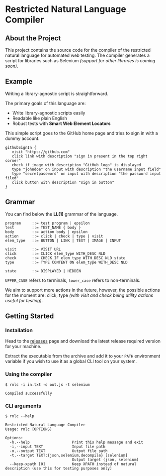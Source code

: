# Restricted Natural Language Compiler

## About the Project

This project contains the source code for the compiler of the restricted natural language for automated web testing.
The compiler generates a script for libraries such as Selenium _(support for other libraries is coming soon)_.

## Example

Writing a library-agnostic script is straightforward.

The primary goals of this language are:

- Write library-agnostic scripts easily
- Readable like plain English
- Robust tests with **Smart Web Element Locators**

This simple script goes to the GitHub home page and tries to sign in with a dummy account.

```
githubSignIn {
   visit "https://github.com"
   click link with description "sign in present in the top right corner"
   check if image with description "GitHub logo" is displayed
   type "johndoe" on input with description "the username input field"
   type "secretpassword" on input with description "the password input filed"
   click button with description "sign in button"
}
```

## Grammar

You can find below the **LL(1)** grammar of the language.

```
program     ::= test program | epsilon
test        ::= TEST_NAME { body }
body        ::= action body | epsilon
action      ::= click | check | type | visit
elem_type   ::= BUTTON | LINK | TEXT | IMAGE | INPUT

visit       ::= VISIT URL
click       ::= CLICK elem_type WITH_DESC NLD
check       ::= CHECK_IF elem_type WITH_DESC NLD state
type        ::= TYPE CONTENT ON elem_type WITH_DESC NLD

state       ::= DISPLAYED | HIDDEN
```

`UPPER_CASE` refers to terminals, `lower_case` refers to non-terminals.

We aim to support more actions in the future, however, the possible actions for the moment are: click, type _(with visit and check being utility actions useful for testing)_.

## Getting Started

### Installation

Head to the [releases](https://github.com/Ghaadyy/restricted-nl/releases/latest) page and download the latest release required version for your machine.

Extract the executable from the archive and add it to your `PATH` environment variable if you wish to use it as a global CLI tool on your system.

### Using the compiler

```
$ rnlc -i in.txt -o out.js -t selenium

Compiled successfully
```

### CLI arguments

```
$ rnlc --help

Restricted Natural Language Compiler
Usage: rnlc [OPTIONS]

Options:
  -h,--help                   Print this help message and exit
  -i,--input TEXT             Input file path
  -o,--output TEXT            Output file path
  -t,--target TEXT:{json,selenium,decompile} [selenium] 
                              Output target (json, selenium)
  --keep-xpath [0]            Keep XPATH instead of natural description (use this for testing purposes only)
```